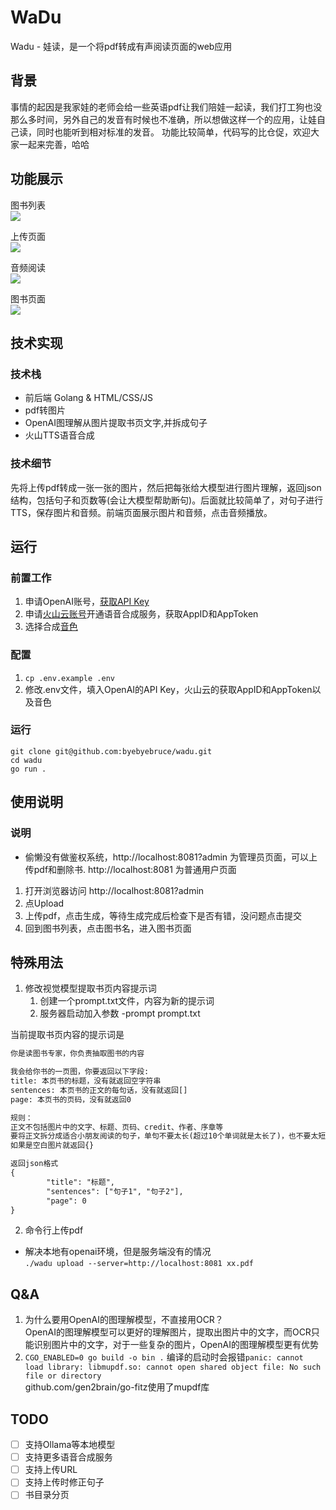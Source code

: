 # WaDu
Wadu - 娃读，是一个将pdf转成有声阅读页面的web应用

## 背景
事情的起因是我家娃的老师会给一些英语pdf让我们陪娃一起读，我们打工狗也没那么多时间，另外自己的发音有时候也不准确，所以想做这样一个的应用，让娃自己读，同时也能听到相对标准的发音。
功能比较简单，代码写的比仓促，欢迎大家一起来完善，哈哈

## 功能展示

图书列表  
![](docs/image1.png)

上传页面  
![](docs/image4.png)

音频阅读  
![](docs/image2.png)

图书页面  
![](docs/image3.png)

## 技术实现
### 技术栈
- 前后端 Golang & HTML/CSS/JS
- pdf转图片
- OpenAI图理解从图片提取书页文字,并拆成句子
- 火山TTS语音合成
### 技术细节
先将上传pdf转成一张一张的图片，然后把每张给大模型进行图片理解，返回json结构，包括句子和页数等(会让大模型帮助断句)。后面就比较简单了，对句子进行TTS，保存图片和音频。前端页面展示图片和音频，点击音频播放。

## 运行
### 前置工作
1. 申请OpenAI账号，[获取API Key](https://platform.openai.com/api-keys)
2. 申请[火山云账号](https://console.volcengine.com/speech/app)开通语音合成服务，获取AppID和AppToken
3. 选择合成[音色](https://www.volcengine.com/docs/6561/97465)

### 配置
1. `cp .env.example .env`
2. 修改.env文件，填入OpenAI的API Key，火山云的获取AppID和AppToken以及音色

### 运行
```shell
git clone git@github.com:byebyebruce/wadu.git
cd wadu
go run .
```

## 使用说明
### 说明
- 偷懒没有做鉴权系统，http://localhost:8081?admin 为管理员页面，可以上传pdf和删除书. http://localhost:8081 为普通用户页面

1. 打开浏览器访问 http://localhost:8081?admin
2. 点Upload
3. 上传pdf，点击生成，等待生成完成后检查下是否有错，没问题点击提交
4. 回到图书列表，点击图书名，进入图书页面

## 特殊用法
1. 修改视觉模型提取书页内容提示词
	1. 创建一个prompt.txt文件，内容为新的提示词
	2. 服务器启动加入参数 -prompt prompt.txt

当前提取书页内容的提示词是
```txt
你是读图书专家，你负责抽取图书的内容

我会给你书的一页图，你要返回以下字段:
title: 本页书的标题，没有就返回空字符串
sentences: 本页书的正文的每句话，没有就返回[]
page: 本页书的页码，没有就返回0

规则：
正文不包括图片中的文字、标题、页码、credit、作者、序章等
要将正文拆分成适合小朋友阅读的句子，单句不要太长(超过10个单词就是太长了)，也不要太短(只包含1~2个单词句子的根据上下文和前或后的句子合并)
如果是空白图片就返回{}

返回json格式
{
        "title": "标题",
        "sentences": ["句子1", "句子2"],
        "page": 0 
}
```
2. 命令行上传pdf
* 解决本地有openai环境，但是服务端没有的情况  
`./wadu upload --server=http://localhost:8081 xx.pdf `

## Q&A
1. 为什么要用OpenAI的图理解模型，不直接用OCR？  
OpenAI的图理解模型可以更好的理解图片，提取出图片中的文字，而OCR只能识别图片中的文字，对于一些复杂的图片，OpenAI的图理解模型更有优势  
2. `CGO_ENABLED=0 go build -o bin .` 编译的启动时会报错`panic: cannot load library: libmupdf.so: cannot open shared object file: No such file or directory`  
github.com/gen2brain/go-fitz使用了mupdf库

## TODO
- [ ] 支持Ollama等本地模型
- [ ] 支持更多语音合成服务
- [ ] 支持上传URL
- [ ] 支持上传时修正句子
- [ ] 书目录分页
